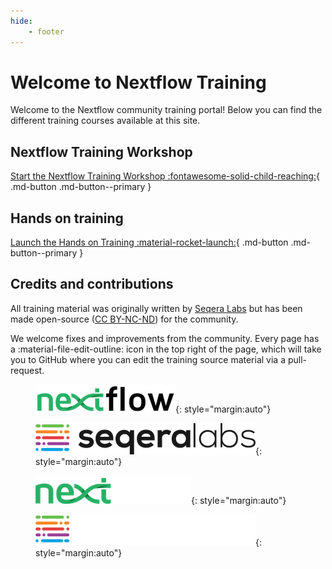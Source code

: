 ```yaml
---
hide:
    - footer
---
```


# Welcome to Nextflow Training

Welcome to the Nextflow community training portal!
Below you can find the different training courses available at this site.

## Nextflow Training Workshop

[Start the Nextflow Training Workshop :fontawesome-solid-child-reaching:](basic_training/index.md){ .md-button .md-button--primary }

## Hands on training

[Launch the Hands on Training :material-rocket-launch:](hands_on/index.md){ .md-button .md-button--primary }

## Credits and contributions

All training material was originally written by [Seqera Labs](https://seqera.io) but has been made open-source ([CC BY-NC-ND](https://creativecommons.org/licenses/by-nc-nd/4.0/)) for the community.

We welcome fixes and improvements from the community.
Every page has a :material-file-edit-outline: icon in the top right of the page, which will take you to GitHub where you can edit the training source material via a pull-request.

<figure markdown>

![Nextflow](assets/img/nextflow_logo.png#only-light){: style="margin:auto"}

![Seqera Labs](assets/img/seqera_logo.png#only-light){: style="margin:auto"}

![Nextflow](assets/img/nextflow_logo_dark.png#only-dark){: style="margin:auto"}

![Seqera Labs](assets/img/seqera_logo_dark.png#only-dark){: style="margin:auto"}

</figure>

